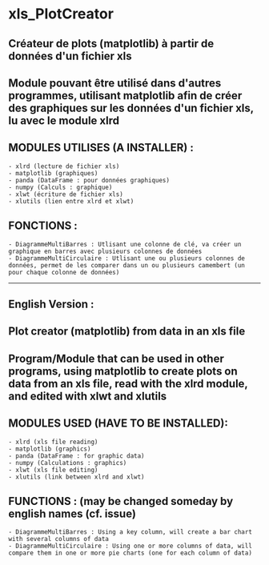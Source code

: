 # xls_PlotCreator
Créateur de plots (matplotlib) à partir de données d'un fichier xls
----------
Module pouvant être utilisé dans d'autres programmes, utilisant matplotlib afin de créer des graphiques sur les données d'un fichier xls, lu avec le module xlrd
----------
MODULES UTILISES (A INSTALLER) :
----------
    - xlrd (lecture de fichier xls)
    - matplotlib (graphiques)
    - panda (DataFrame : pour données graphiques)
    - numpy (Calculs : graphique)
    - xlwt (écriture de fichier xls)
    - xlutils (lien entre xlrd et xlwt)
FONCTIONS :
----------
    - DiagrammeMultiBarres : Utlisant une colonne de clé, va créer un graphique en barres avec plusieurs colonnes de données
    - DiagrammeMultiCirculaire : Utlisant une ou plusieurs colonnes de données, permet de les comparer dans un ou plusieurs camembert (un pour chaque colonne de données)
____________________________________________
English Version :
-----------
Plot creator (matplotlib) from data in an xls file
----------
Program/Module that can be used in other programs, using matplotlib to create plots on data from an xls file, read with the xlrd module, and edited with xlwt and xlutils
----------
MODULES USED (HAVE TO BE INSTALLED):
----------
    - xlrd (xls file reading)
    - matplotlib (graphics)
    - panda (DataFrame : for graphic data)
    - numpy (Calculations : graphics)
    - xlwt (xls file editing)
    - xlutils (link between xlrd and xlwt)
FUNCTIONS : (may be changed someday by english names (cf. issue)
----------
    - DiagrammeMultiBarres : Using a key column, will create a bar chart with several columns of data
    - DiagrammeMultiCirculaire : Using one or more columns of data, will compare them in one or more pie charts (one for each column of data)